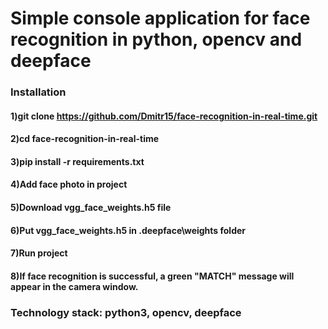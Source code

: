 # Simple console application for face recognition in python, opencv and deepface

### Installation
#### 1)git clone https://github.com/Dmitr15/face-recognition-in-real-time.git
#### 2)cd face-recognition-in-real-time
#### 3)pip install -r requirements.txt
#### 4)Add face photo in project
#### 5)Download vgg_face_weights.h5 file
#### 6)Put vgg_face_weights.h5 in \.deepface\weights folder
#### 7)Run project
#### 8)If face recognition is successful, a green "MATCH" message will appear in the camera window.


### Technology stack: python3, opencv, deepface
